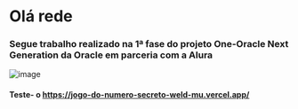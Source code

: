# Olá rede

### Segue trabalho realizado na 1ª fase do projeto One-Oracle Next Generation da Oracle em parceria com a Alura

![image](https://github.com/enimatos/jogo-do-numero-secreto/assets/69444237/f65f1176-fccd-49ba-a50a-21212115c55b)

#### Teste- o https://jogo-do-numero-secreto-weld-mu.vercel.app/
